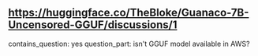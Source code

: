 ## https://huggingface.co/TheBloke/Guanaco-7B-Uncensored-GGUF/discussions/1

contains_question: yes
question_part: isn't GGUF model available in AWS?